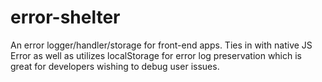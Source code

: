 # error-shelter
An error logger/handler/storage for front-end apps. Ties in with native JS Error as well as utilizes localStorage for error log preservation which is great for developers wishing to debug user issues.
